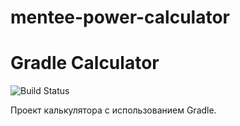 # mentee-power-calculator
# Gradle Calculator

![Build Status](https://github.com/Timofei-git/mentee-power-calculator/actions/workflows/gradle.yml/badge.svg)

Проект калькулятора с использованием Gradle.
